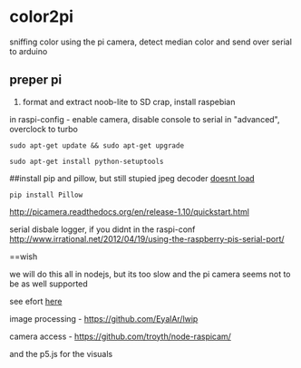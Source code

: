 # color2pi
sniffing color using the pi camera, detect median color and send over serial to arduino
## preper pi
1. format and extract noob-lite to SD crap, install raspebian

in raspi-config - enable camera, disable console to serial in "advanced", overclock to turbo


```sudo apt-get update && sudo apt-get upgrade```

```sudo apt-get install python-setuptools```

##install pip and pillow, 
but still stupied jpeg decoder [doesnt load]( http://stackoverflow.com/questions/4632261/pil-jpeg-library-help)

```pip install Pillow```

http://picamera.readthedocs.org/en/release-1.10/quickstart.html

serial disbale logger, if you didnt in the raspi-conf
http://www.irrational.net/2012/04/19/using-the-raspberry-pis-serial-port/

==wish

we will do this all in nodejs, but its too slow and the pi camera seems not to be as well supported

see efort [here](https://github.com/shenkarSElab/Adafruit_TCS34725/tree/master/examples/colorview/node-serialport)

image processing - https://github.com/EyalAr/lwip

camera access - https://github.com/troyth/node-raspicam/

and the p5.js for the visuals
